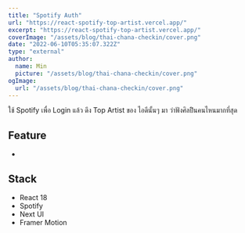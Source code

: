 ```yaml
---
title: "Spotify Auth"
url: "https://react-spotify-top-artist.vercel.app/"
excerpt: "https://react-spotify-top-artist.vercel.app/"
coverImage: "/assets/blog/thai-chana-checkin/cover.png"
date: "2022-06-10T05:35:07.322Z"
type: "external"
author:
  name: Min
  picture: "/assets/blog/thai-chana-checkin/cover.png"
ogImage:
  url: "/assets/blog/thai-chana-checkin/cover.png"
---
```


ใช้ Spotify เพื่อ Login แล้ว ดึง Top Artist ของ ไอดีนั้นๆ มา ว่าฟังศิลปิินคนไหนมากที่สุด

## Feature

-

## Stack

- React 18
- Spotify
- Next UI 
- Framer Motion 
